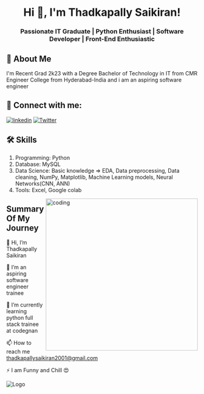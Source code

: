 <h1 align="center">Hi 👋, I'm Thadkapally Saikiran!</h1>
<h3 align="center">Passionate IT Graduate | Python Enthusiast | Software Developer | Front-End Enthusiastic </h3>


## 🚀 About Me
I'm Recent Grad 2k23 with a Degree Bachelor of Technology in IT from CMR Engineer College from Hyderabad-India and i am an aspiring software engineer 


## 🔗 Connect with me:

[![linkedin](https://img.shields.io/badge/linkedin-0A66C2?style=for-the-badge&logo=linkedin&logoColor=white)](https://www.linkedin.com/in/thadkapally-saikiran/)
[![Twitter](https://img.shields.io/badge/Twitter-800080?style=for-the-badge&logo=Twitter&logoColor=white)](https://twitter.com/Thadkapally2001)



## 🛠 Skills
1. Programming: Python
2. Database: MySQL
3. Data Science: Basic knowledge => EDA, Data preprocessing, Data cleaning, NumPy, Matplotlib, Machine Learning models, Neural Networks(CNN, ANN)
4. Tools: Excel, Google colab

<img align="right" alt="coding" width="400" src="https://cdn.dribbble.com/users/730703/screenshots/6581243/avento.gif">

## Summary Of My Journey
👋 Hi, I’m Thadkapally Saikiran

👀 I’m an aspiring software engineer trainee

🌱 I’m currently learning python full stack trainee at codegnan

📫 How to reach me thadkapallysaikiran2001@gmail.com

⚡️ I am Funny and Chill 😍


![Logo](https://github-readme-stats.vercel.app/api?username=Thadkapally-Saikiran&&show_icons=true&title_color=ffffff&icon_color=bb2acf&text_color=daf7dc&bg_color=151515)


